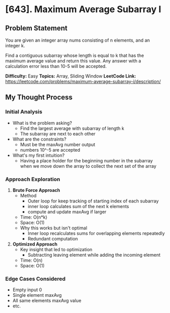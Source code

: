 # [643]. Maximum Average Subarray I


## Problem Statement

You are given an integer array nums consisting of n elements, and an integer k.

Find a contiguous subarray whose length is equal to k that has the maximum average value and return this value. Any answer with a calculation error less than 10-5 will be accepted.

**Difficulty:** Easy 
**Topics:** Array, Sliding Window 
**LeetCode Link:** https://leetcode.com/problems/maximum-average-subarray-i/description/

## My Thought Process

### Initial Analysis

- What is the problem asking?
    - Find the largest average with subarray of length k
    - The subarray are next to each other 
- What are the constraints?
    - Must be the maxAvg number output
    - numbers 10^-5 are accepted
- What's my first intuition?
    - Having a place holder for the beginning number in the subarray when we move down the array to collect the next set of the array

### Approach Exploration

1. **Brute Force Approach**
   - Method
        - Outer loop for keep tracking of starting index of each subarray
        - inner loop calculates sum of the next k elements
        - compute and update maxAvg if larger
   - Time: O(n*k)
   - Space: O(1)
   - Why this works but isn't optimal
        - Inner loop recalculates sums for overlapping elements repeatedly 
        - Redundant computation
2. **Optimized Approach**
   - Key insight that led to optimization
        - Subtracting leaving element while adding the incoming element
   - Time: O(n)
   - Space: O(1)

### Edge Cases Considered

- Empty input
    0
- Single element
    maxAvg 
- All same elements
   maxAvg value
- etc.
